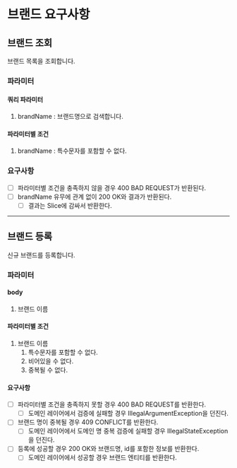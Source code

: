 # 브랜드 요구사항

## 브랜드 조회
브랜드 목록을 조회합니다.

### 파라미터

#### 쿼리 파라미터
1. brandName : 브랜드명으로 검색합니다.

#### 파라미터별 조건
1. brandName : 특수문자를 포함할 수 없다. 



### 요구사항
- [ ] 파라미터별 조건을 충족하지 않을 경우 400 BAD REQUEST가 반환된다.
- [ ] brandName 유무에 관계 없이 200 OK와 결과가 반환된다.
    - [ ] 결과는 Slice에 감싸서 반환한다.

----
## 브랜드 등록
신규 브랜드를 등록합니다.

### 파라미터

#### body
1. 브랜드 이름

#### 파라미터별 조건
1. 브랜드 이름
    1. 특수문자를 포함할 수 없다.
    2. 비어있을 수 없다.
    3. 중복될 수 없다.

#### 요구사항
- [ ] 파라미터별 조건을 충족하지 못할 경우 400 BAD REQUEST를 반환한다.
    - [ ] 도메인 레이어에서 검증에 실패할 경우 IllegalArgumentException을 던진다.
- [ ] 브랜드 명이 중복될 경우 409 CONFLICT를 반환한다.
    - [ ] 도메인 레이어에서 도메인 명 중복 검증에 실패할 경우 IllegalStateException을 던진다.  
- [ ] 등록에 성공할 경우 200 OK와 브랜드명, id를 포함한 정보를 반환한다.
    - [ ] 도메인 레이어에서 성공할 경우 브랜드 엔티티를 반환한다.